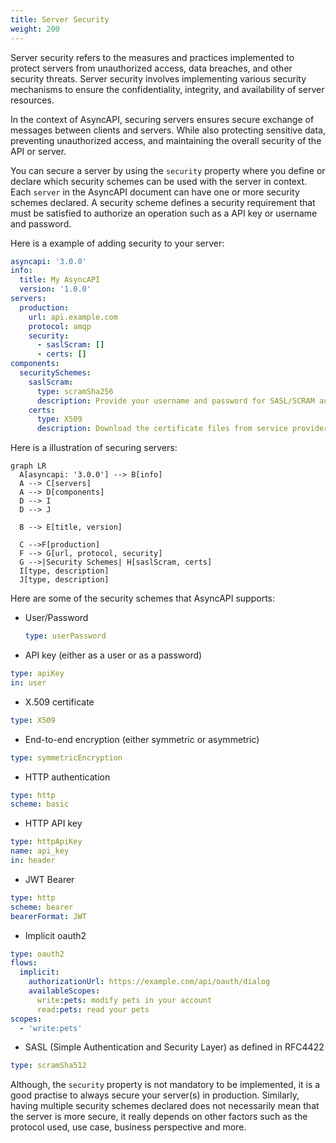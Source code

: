 ```yaml
---
title: Server Security 
weight: 200
---
```


Server security refers to the measures and practices implemented to protect servers from unauthorized access, data breaches, and other security threats. Server security involves implementing various security mechanisms to ensure the confidentiality, integrity, and availability of server resources.

In the context of AsyncAPI, securing servers ensures secure exchange of messages between clients and servers. While also protecting sensitive data, preventing unauthorized access, and maintaining the overall security of the API or server.

You can secure a server by using the `security` property where you define or declare which security schemes can be used with the server in context. Each `server` in the AsyncAPI document can have one or more security schemes declared. A security scheme defines a security requirement that must be satisfied to authorize an operation such as a API key or username and password. 

Here is a example of adding security to your server:
```yml
asyncapi: '3.0.0'
info:
  title: My AsyncAPI
  version: '1.0.0'
servers:
  production:
    url: api.example.com
    protocol: amqp
    security:
      - saslScram: []
      - certs: []
components:
  securitySchemes:
    saslScram:
      type: scramSha256
      description: Provide your username and password for SASL/SCRAM authentication
    certs:
      type: X509
      description: Download the certificate files from service provider
```

Here is a illustration of securing servers: 
```mermaid
graph LR
  A[asyncapi: '3.0.0'] --> B[info]
  A --> C[servers]
  A --> D[components]
  D --> I
  D --> J

  B --> E[title, version]

  C -->F[production]
  F --> G[url, protocol, security]
  G -->|Security Schemes| H[saslScram, certs]
  I[type, description]
  J[type, description]
```

Here are some of the security schemes that AsyncAPI supports:
- User/Password
  ```yml
  type: userPassword
  ```

- API key (either as a user or as a password)
```yml
type: apiKey
in: user
```

- X.509 certificate
```yml
type: X509
```

- End-to-end encryption (either symmetric or asymmetric)
```yml
type: symmetricEncryption
```

- HTTP authentication
```yml
type: http
scheme: basic
```

- HTTP API key
```yml
type: httpApiKey
name: api_key
in: header
```

- JWT Bearer
```yml
type: http
scheme: bearer
bearerFormat: JWT
```

- Implicit oauth2
```yml
type: oauth2
flows:
  implicit:
    authorizationUrl: https://example.com/api/oauth/dialog
    availableScopes:
      write:pets: modify pets in your account
      read:pets: read your pets
scopes:
  - 'write:pets'
```

- SASL (Simple Authentication and Security Layer) as defined in RFC4422
```yml
type: scramSha512
```

Although, the `security` property is not mandatory to be implemented, it is a good practise to always secure your server(s) in production. Similarly, having multiple security schemes declared does not necessarily mean that the server is more secure, it really depends on other factors such as the protocol used, use case, business perspective and more.